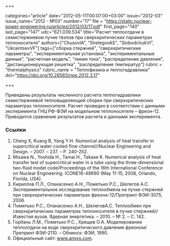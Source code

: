 +++

categories="article"
date="2012-05-11T00:07:00+03:00"
issue="2012-03"
issue_name="2012 - №03"
number="17"
file = "https://static.nuclear-power-engineering.ru/articles/2012/03/17.pdf"
first_page="140"
last_page="147"
udc="621.039.534"
title="Расчет теплоотдачи в семистержневом пучке твэлов при сверхкритических параметрах теплоносителя"
authors=["ChusovIA", "ShelegovAS", "SlobodchukVI", "UkraintsevVF"]
tags=["cборка стержней", "сверхкритические параметры", "экспериментальная установка", "экспериментальные данные", "расчетная модель", "линии тока", "распределение давления", "дистанционирующая решетка", "распределение температур"]
rubric = "thermalphysics"
rubric_name = "Теплофизика и теплогидравлика"
doi="https://doi.org/10.26583/npe.2012.3.17"

+++

Приведены результаты численного расчета теплогидравлики семистержневой тепловыделяющей сборки при сверхкритических параметрах теплоносителя. Расчет проведен в соответствии с данными эксперимента ГНЦ РФ-ФЭИ на модельном теплоносителе – фреон-12. Приводится сравнение результатов расчета и данными эксперимента.

### Ссылки

1. Cheng X, Kuang B, Yang Y.H. Numerical analysis of heat transfer in supercritical water cooled flow channel//Nuclear Engineering and Design. – 2007. – 237. – Р. 240-252.
2. Misawa N., Yoshida H., Tamai H., Takase K. Numerical analysis of heat transfer test of supercritical water in a tube using the three-dimensional two-fluid model code/Proceedings of the 16th International Conference on Nuclear Engineering. ICONE16-48690 (May 11-15, 2008, Orlando, Florida, USA).
3. Кириллов П.Л., Опанасенко А.Н., Пометько Р.С., Шелегов А.С. Экспериментальное исследование теплообмена на пучке стержней при сверхкритических параметрах фреона-12/Препринт ФЭИ-3075, 2006.
4. Пометько Р.С., Опанасенко А.Н., ШелеговА.С. Теплообмен при сверхкритических параметрах теплоносителя в пучке стержней//Известия вузов. Ядерная энергетика. – 2010. – № 2. – С. 142.
5. Горбань Л.М., Пометько Р.С., Хрящев О.А. Моделирование теплоотдачи на воде сверхкритического давления фреоном/Препринт ФЭИ-2110. – Обнинск: ФЭИ, 1990.
6. Официальный сайт: www.ansys.com.